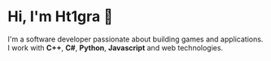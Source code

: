 # Hi, I'm Ht1gra 👋

I'm a software developer passionate about building games and applications.  
I work with **C++**, **C#**, **Python**, **Javascript** and web technologies.  


